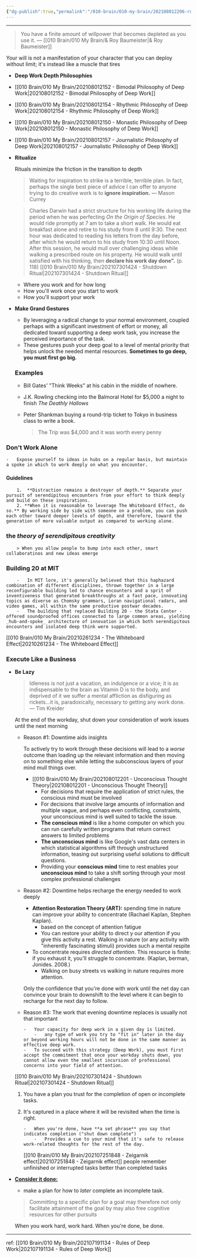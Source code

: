 ```yaml
---
{"dg-publish":true,"permalink":"/010-brain/010-my-brain/202108012206-rule-1-work-deeply/","created":"2021-08-01T22:06:07.000-04:00","updated":"2025-03-21T16:21:48.000-04:00"}
---
```


---

> You have a finite amount of willpower that becomes depleted as you use it. — [[010 Brain/010 My Brain/& Roy Baumeister\|& Roy Baumeister]]

Your will is not a manifestation of your character that you can deploy without limit; it's instead like a muscle that tires

-   **Deep Work Depth Philosophies**
    
 - [[010 Brain/010 My Brain/202108012152 - Bimodal Philosophy of Deep Work\|202108012152 - Bimodal Philosophy of Deep Work]]
 - [[010 Brain/010 My Brain/202108012154 - Rhythmic Philosophy of Deep Work\|202108012154 - Rhythmic Philosophy of Deep Work]]
 - [[010 Brain/010 My Brain/202108012150 - Monastic Philosophy of Deep Work\|202108012150 - Monastic Philosophy of Deep Work]]
 - [[010 Brain/010 My Brain/202108012157 - Journalistic Philosophy of Deep Work\|202108012157 - Journalistic Philosophy of Deep Work]]

-   **Ritualize**
    
    Rituals minimize the friction in the transition to depth
    
    > Waiting for inspiration to strike is a terrible, terrible plan. In fact, perhaps the single best piece of advice I can offer to anyone trying to do creative work is to **ignore inspiration.**  — Mason Currey
    
    > Charles Darwin had a strict structure for his working life during the period when he was perfecting _On the Origin of Species_. He would ride promptly at 7 am to take a short walk. He would eat breakfast alone and retire to his study from 8 until 9:30. The next hour was dedicated to reading his letters from the day before, after which he would return to his study from 10:30 until Noon. After this session, he would mull over challenging ideas while walking a prescribed route on his property. He would walk until satisfied with his thinking, then **declare his work day done".** (p. 118) [[010 Brain/010 My Brain/202107301424 - Shutdown Ritual\|202107301424 - Shutdown Ritual]]
    
    -   Where you work and for how long
    -   How you'll work once you start to work
    -   How you'll support your work
   
-   **Make Grand Gestures**
    
    -   By leveraging a radical change to your normal environment, coupled perhaps with a significant investment of effort or money, all dedicated toward supporting a deep work task, you increase the perceived importance of the task.
    -   These gestures push your deep goal to a level of mental priority that helps unlock the needed mental resources. **Sometimes to go deep, you must first go big.**
    
    ### Examples
    
    -   Bill Gates' "Think Weeks" at his cabin in the middle of nowhere.
        
    -   J.K. Rowling checking into the Balmoral Hotel for $5,000 a night to finish _The Deathly Hallows_
        
    -   Peter Shankman buying a round-trip ticket to Tokyo in business class to write a book.
        
        > The Trip was $4,000 and it was worth every penny
        
### **Don't Work Alone**
    
    -   Expose yourself to ideas in hubs on a regular basis, but maintain a spoke in which to work deeply on what you encounter.
#### **Guidelines**
		1.  **Distraction remains a destroyer of depth.** Separate your pursuit of serendipitous encounters from your effort to think deeply and build on these inspirations.
		2. **When it is reasonable to leverage The Whiteboard Effect, do so.** By working side by side with someone on a problem, you can push each other toward deeper levels of depth, and therefore, toward the generation of more valuable output as compared to working alone.
### the **_theory of serendipitous creativity_**
    	> When you allow people to bump into each other, smart collaboratinos and new ideas emerge
### Building 20 at MIT
		-   In MIT lore, it's generally believed that this haphazard combination of different disciplines, thrown together in a large reconfigurable building led to chance encounters and a sprit of inventiveness that generated breakthroughs at a fast pace, innovating topics as diverse as Chomsky grammars, Loran navigational radars, and video games, all within the same productive postwar decades.
		-   The building that replaced Building 20 - the Stata Center - offered soundproofed offices connected to large common areas, yielding _hub-and-spoke_ architecture of innovation in which both serendipitous encounters and isolated deep think were supported.
[[010 Brain/010 My Brain/20210261234 - The Whiteboard Effect\|20210261234 - The Whiteboard Effect]]
### Execute Like a Business
-   **Be Lazy**
    
    > Idleness is not just a vacation, an indulgence or a vice; it is as indispensable to the brain as Vitamin D is to the body, and deprived of it we suffer a mental affliction as disfiguring as rickets...it is, paradoxically, necessary to getting any work done.   — Tim Kreider
    
    At the end of the workday, shut down your consideration of work issues until the next morning
    
    -   Reason #1: Downtime aids insights
        
        To actively try to work through these decisions will lead to a _worse_ outcome than loading up the relevant information and then moving on to something else while letting the subconscious layers of your mind mull things over.
        
        -   [[010 Brain/010 My Brain/202108012201 - Unconscious Thought Theory\|202108012201 - Unconscious Thought Theory]]
            -   For decisions that require the application of strict rules, the conscious mind must be involved
            -   For decisions that involve large amounts of information and multiple vague, and perhaps even conflicting, constraints, your unconscious mind is well suited to tackle the issue.
            -   **The conscious mind** is like a home computer on which you can run carefully written programs that return correct answers to limited problems
            -   **The unconscious mind** is like Google's vast data centers in which statistical algorithms sift through unstructured information, teasing out surprising useful solutions to difficult questions.
            -   Providing your **conscious mind** time to rest enables your **unconscious mind** to take a shift sorting through your most complex professional challenges
    -   Reason #2: Downtime helps recharge the energy needed to work deeply
        
        -   **Attention Restoration Theory (ART):** spending time in nature can improve your ability to concentrate (Rachael Kaplan, Stephen Kaplan).
            -   based on the concept of attention fatigue
            -   You can restore your ability to direct y our attention if you give this activity a rest. Walking in nature (or any activity with "inherently fascinating stimuli) provides such a mental respite
        -   To concentrate requires _directed attention_. This resource is finite: if you exhaust it, you'll struggle to concentrate. (Kaplan, berman, Jonides. 2008.)
            -   Walking on busy streets vs walking in nature requires more attention.
        
        Only the confidence that you're done with work until the net day can convince your brain to downshift to the level where it can begin to recharge for the next day to follow.
        
	-   Reason #3: The work that evening downtime replaces is usually not that important
            
            -   Your capacity for deep work in a given day is limited.
                -   any type of work you try to "fit in" later in the day or beyond working hours will not be done in the same manner as effective deep work.
            -   To succeed with this strategy (Deep Work), you must first accept the commitment that once your workday shuts down, you cannot allow even the smallest incursion of professional concerns into your field of attention.
            
	[[010 Brain/010 My Brain/202107301424 - Shutdown Ritual\|202107301424 - Shutdown Ritual]]
            
 	1.  You have a plan you trust for the completion of open or incomplete tasks.
	2.  It's captured in a place where it will be revisited when the time is right.
            
            -   When you're done, have **a set phrase** you say that indicates completion ("shut down complete")
                -   Provides a cue to your mind that it's safe to release work-related thoughts for the rest of the day.
		[[010 Brain/010 My Brain/202107251848 - Zeigarnik effect\|202107251848 - Zeigarnik effect]] people remember unfinished or interrupted tasks better than completed tasks
   -   [**Consider it done:**](https://pubmed.ncbi.nlm.nih.gov/21688924/)
                        
		-   make a plan for how to _later_ complete an incomplete task.
                        
		> Committing to a specific plan for a goal may therefore not only facilitate attainment of the goal by may also free cognitive resources for other pursuits
                        
        
        When you work hard, work hard. When you're done, be done.
		
---

ref: [[010 Brain/010 My Brain/202107191134 - Rules of Deep Work\|202107191134 - Rules of Deep Work]]